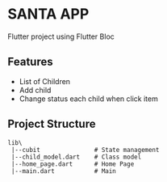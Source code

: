 # SANTA APP

Flutter project using Flutter Bloc

## Features

- List of Children
- Add child
- Change status each child when click item

## Project Structure

```
lib\
 |--cubit               # State management
 |--child_model.dart    # Class model
 |--home_page.dart      # Home Page
 |--main.dart           # Main

```
